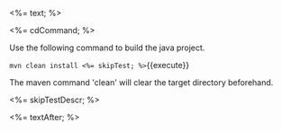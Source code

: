 <%= text; %>

<%= cdCommand; %>
 
Use the following command to build the java project.

`mvn clean install <%= skipTest; %>`{{execute}}

The maven command 'clean' will clear the target directory beforehand. 

<%= skipTestDescr; %>

<%= textAfter; %>